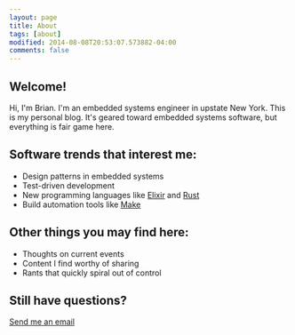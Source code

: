 ```yaml
---
layout: page
title: About
tags: [about]
modified: 2014-08-08T20:53:07.573882-04:00
comments: false
---
```


## Welcome!
Hi, I'm Brian. I'm an embedded systems engineer in upstate New York. This is my personal blog. It's geared toward embedded systems software, but everything is fair game here.

## Software trends that interest me:
* Design patterns in embedded systems
* Test-driven development
* New programming languages like [Elixir](http://elixir-lang.org/) and [Rust](https://www.rust-lang.org/)
* Build automation tools like [Make](https://www.gnu.org/software/make/)

## Other things you may find here:
* Thoughts on current events
* Content I find worthy of sharing
* Rants that quickly spiral out of control

## Still have questions?
<a markdown="0" href="mailto:{{ site.owner.email }}" class="btn btn-info">Send me an email</a>
